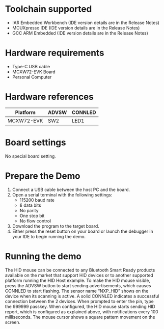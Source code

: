 Toolchain supported
===================
- IAR Embedded Workbench (IDE version details are in the Release Notes)
- MCUXpresso IDE (IDE version details are in the Release Notes)
- GCC ARM Embedded (IDE version details are in the Release Notes)

Hardware requirements
=====================
- Type-C USB cable
- MCXW72-EVK Board
- Personal Computer

Hardware references
=====================

| Platform                 | ADVSW       | CONNLED   |
| ------------------------ | ----------- | --------  |
| MCXW72-EVK               | SW2         | LED1      |

Board settings
============
No special board setting.

Prepare the Demo
================
1.  Connect a USB cable between the host PC and the board.
2.  Open a serial terminal with the following settings:
    - 115200 baud rate
    - 8 data bits
    - No parity
    - One stop bit
    - No flow control
3.  Download the program to the target board.
4.  Either press the reset button on your board or launch the debugger in your IDE to begin running the demo.

Running the demo
================
The HID mouse can be connected to any Bluetooth Smart Ready products available on the market that
support HID devices or to another supported platform running the HID Host example.
To make the HID mouse visible, press the ADVSW button to start sending advertisements, which causes
CONNLED to start flashing. The sensor name “NXP_HID” shows on the device when its scanning is active. A solid CONNLED indicates a successful connection between the 2 devices. When prompted to enter the pin, type the 999999 passkey.
When configured, the HID mouse starts sending HID report, which is configured as explained above, with
notifications every 100 milliseconds. The mouse cursor shows a square pattern movement on the screen.